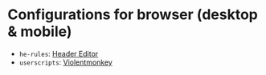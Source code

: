 # Configurations for browser (desktop & mobile)

- `he-rules`: [Header Editor](https://he.firefoxcn.net/)
- `userscripts`: [Violentmonkey](https://violentmonkey.github.io/)
